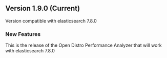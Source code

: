 ## Version 1.9.0 (Current)

Version compatible with elasticsearch 7.8.0

### New Features

This is the release of the Open Distro Performance Analyzer that will work with elasticsearch 7.8.0

